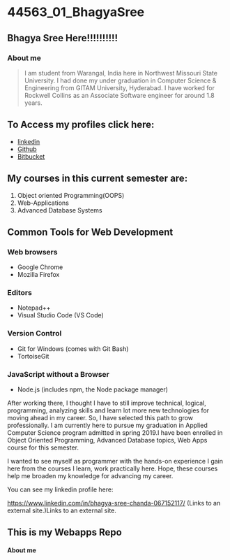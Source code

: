# 44563_01_BhagyaSree
## Bhagya Sree Here!!!!!!!!!!
### About me
> I am student from Warangal, India here in Northwest Missouri State University. 
> I had done my under graduation in Computer Science & Engineering from GITAM University, Hyderabad. 
> I have worked for Rockwell Collins as an Associate Software engineer for around 1.8 years. 
## To Access my profiles click here:
- [linkedin](https://www.linkedin.com/in/bhagya-sree-chanda-067152117/)
- [Github](https://github.com/bhagyasree2895/)
- [Bitbucket](https://bitbucket.org/Bhagyasree2895/)
## My courses in this current semester are:
1. Object oriented Programming(OOPS)
2. Web-Applications
3. Advanced Database Systems
## Common Tools for Web Development
### Web browsers
- Google Chrome
- Mozilla Firefox
### Editors
- Notepad++
- Visual Studio Code (VS Code)
### Version Control
- Git for Windows (comes with Git Bash)
- TortoiseGit
### JavaScript without a Browser
- Node.js (includes npm, the Node package manager)

After working there, I thought I have to still improve technical, logical, programming, analyzing skills and learn lot more new technologies for moving ahead in my career. So, I have selected this path to grow professionally. I am currently here to pursue my graduation in Applied Computer Science program admitted in spring 2019.I have been enrolled in Object Oriented Programming, Advanced Database topics, Web Apps course for this semester.

I wanted to see myself as programmer with the hands-on experience I gain here from the courses I learn, work practically here. Hope, these courses help me broaden my knowledge  for advancing my career.

You can see my linkedin profile here:

https://www.linkedin.com/in/bhagya-sree-chanda-067152117/ (Links to an external site.)Links to an external site.


## This is my Webapps Repo
#### About me


